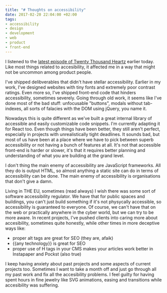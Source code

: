 ```yaml
---
title: "# Thoughts on accessibility"
date: 2017-02-20 22:04:00 +02:00
tags:
- accessibility
- design
- development
- web
- product
- front-end
---
```


I listened to the [latest episode of Twenty Thousand Heartz](http://pca.st/episode/5ce6d650-cf86-0134-ebcf-4114446340cb) earlier today. Like most things related to accesibility, it affected me in a way that might not be uncommon among product people.

<!--More-->

I've shipped delibverables that didn't have stellar accessibility. Earlier in my work, I've designed websites with tiny fonts and extremely poor contrast ratings. Even more so, I've shipped front-end code that hinders accessibility, sometimes severely. Going through old work, it seems like I've done most of the bad stuff: unfocusable "buttons", modals without tab-indexes, all sorts of falacies with the DOM using jQuery, you name it.

Nowadays this is quite different as we've built a great internal library of accessible and easily customizable code snippets. I'm currently adapting it for React too. Even though things have been better, they still aren't perfect, especially in projects with unrealistically tight deadlines. It sounds bad, but most of us have been at a place where we have to pick between superb accessibility or not having a bunch of features at all. It's not that accessible front-end is harder or slower, it's that it requires better planning and understanding of what you are building at the grand level.

I don't thing the main enemy of accessibility are JavaScript frameworks. All they do is output HTML, so almost anything a static site can do in terms of accessibility can be done. The main enemy of accessibility is organisations that don't give a damn.

Living in THE EU, sometimes (read always) I wish there was some sort of software accessibility regulator. We have that for public spaces and buildings, you can't just build something if it's not physycally accessible, so accessibility is guaranteed to everyone. Of course, we can't have that on the web or practically anywhere in the cyber world, but we can try to be more aware. In recent projects, I've pushed clients into caring more about accesibility, sometimes quite honestly, while other times in more deceptive ways like:
- proper alt tags are great for SEO (they are, afaik)
- {{any technology}} is great for SEO
- proper use of H tags in your CMS makes your articles work better in Instapaper and Pockst (also true)

I keep having anxiety about past projects and some aspects of current projects too. Sometimes I want to take a month off and just go through all my past work and fix all the accesibility problems. I feel guilty for having spent hours in fine jewelry like SVG animations, easing and transitions while accesibility was suffering.